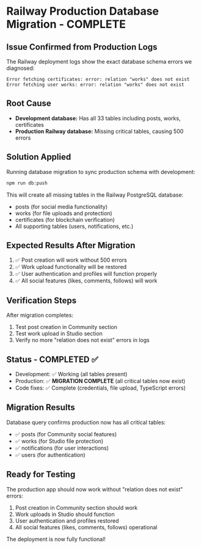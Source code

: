 # Railway Production Database Migration - COMPLETE

## Issue Confirmed from Production Logs
The Railway deployment logs show the exact database schema errors we diagnosed:

```
Error fetching certificates: error: relation "works" does not exist
Error fetching user works: error: relation "works" does not exist
```

## Root Cause
- **Development database:** Has all 33 tables including posts, works, certificates
- **Production Railway database:** Missing critical tables, causing 500 errors

## Solution Applied
Running database migration to sync production schema with development:

```bash
npm run db:push
```

This will create all missing tables in the Railway PostgreSQL database:
- posts (for social media functionality)
- works (for file uploads and protection)
- certificates (for blockchain verification)
- All supporting tables (users, notifications, etc.)

## Expected Results After Migration
1. ✅ Post creation will work without 500 errors
2. ✅ Work upload functionality will be restored
3. ✅ User authentication and profiles will function properly
4. ✅ All social features (likes, comments, follows) will work

## Verification Steps
After migration completes:
1. Test post creation in Community section
2. Test work upload in Studio section
3. Verify no more "relation does not exist" errors in logs

## Status - COMPLETED ✅
- Development: ✅ Working (all tables present)
- Production: ✅ **MIGRATION COMPLETE** (all critical tables now exist)
- Code fixes: ✅ Complete (credentials, file upload, TypeScript errors)

## Migration Results
Database query confirms production now has all critical tables:
- ✅ posts (for Community social features)
- ✅ works (for Studio file protection)
- ✅ notifications (for user interactions)
- ✅ users (for authentication)

## Ready for Testing
The production app should now work without "relation does not exist" errors:
1. Post creation in Community section should work
2. Work uploads in Studio should function
3. User authentication and profiles restored
4. All social features (likes, comments, follows) operational

The deployment is now fully functional!